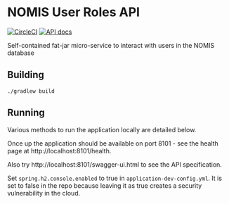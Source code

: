 # NOMIS User Roles API

[![CircleCI](https://circleci.com/gh/ministryofjustice/court-register/tree/main.svg?style=svg)](https://circleci.com/gh/ministryofjustice/nomis-user-roles-api)
[![API docs](https://img.shields.io/badge/API_docs_-view-85EA2D.svg?logo=swagger)](https://nomis-user-roles-api-dev.prison.service.justice.gov.uk/swagger-ui/index.html?configUrl=/v3/api-docs)

Self-contained fat-jar micro-service to interact with users in the NOMIS database

## Building

```./gradlew build```

## Running

Various methods to run the application locally are detailed below.

Once up the application should be available on port 8101 - see the health page at http://localhost:8101/health.  

Also try http://localhost:8101/swagger-ui.html to see the API specification.

Set `spring.h2.console.enabled` to true in `application-dev-config.yml`. It is set to false in the repo because leaving it as true creates a security vulnerability in the cloud.